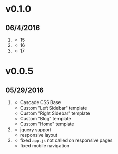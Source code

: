 # v0.1.0
## 06/4/2016

1. [](#new)
    * 15
1. [](#improved)
    * 16
1. [](#bugfix)
    * 17


# v0.0.5
## 05/29/2016

1. [](#new)
    * Cascade CSS Base
    * Custom "Left Sidebar" template
    * Custom "Right Sidebar" template
    * Custom "Blog" template
    * Custom "Home" template
1. [](#improved)
    * jquery support
    * responsive layout
1. [](#bugfix)
    * fixed `app.js` not called on responsive pages
    * fixed mobile navigation

